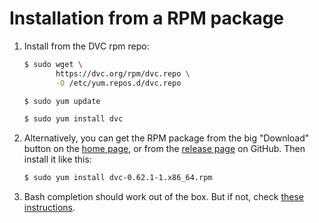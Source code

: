 # Installation from a RPM package

1. Install from the DVC rpm repo:

   ```bash
   $ sudo wget \
          https://dvc.org/rpm/dvc.repo \
          -O /etc/yum.repos.d/dvc.repo

   $ sudo yum update

   $ sudo yum install dvc
   ```

2. Alternatively, you can get the RPM package from the big "Download" button on
   the [home page](/), or from the
   [release page](https://github.com/iterative/dvc/releases/) on GitHub. Then
   install it like this:

   ```bash
   $ sudo yum install dvc-0.62.1-1.x86_64.rpm
   ```

3. Bash completion should work out of the box. But if not, check
   [these instructions](install/completion#bash-completion-on-ubuntu).
